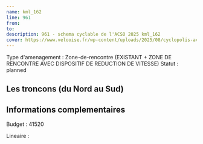 ```yaml
---
name: kml_162 
line: 961
from: 
to:  
description: 961 - schema cyclable de l'ACSO 2025 kml_162 
cover: https://www.velooise.fr/wp-content/uploads/2025/08/cyclopolis-acso-961.jpg
---
```

Type d'amenagement : Zone-de-rencontre (EXISTANT + ZONE DE RENCONTRE AVEC DISPOSITIF DE REDUCTION DE VITESSE)
Statut : planned
## Les troncons (du Nord au Sud)

## Informations complementaires

Budget  : 41520 

Lineaire :

